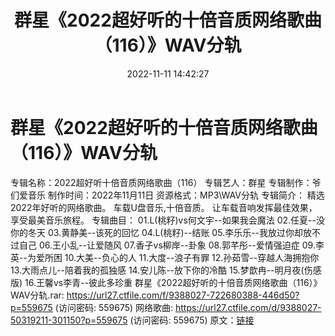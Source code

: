﻿---
title: 群星《2022超好听的十倍音质网络歌曲（116）》WAV分轨
date: 2022-11-11 14:42:27
categories: WAV车载音乐、镜像
tags: 华语中文
---
# 群星《2022超好听的十倍音质网络歌曲（116）》WAV分轨

专辑名称：2022超好听十倍音质网络歌曲（116）
专辑艺人：群星
专辑制作：爷们爱音乐
制作时间：2022年11月11日
资源格式：MP3\WAV分轨
专辑简介：
精选2022年好听的网络歌曲。
车载U盘音乐,十倍音质。
让车载音响发挥最佳效果，享受最美音乐旅程。
专辑曲目：
01.L(桃籽)vs何文宇--如果我会魔法
02.任夏--没你的冬天
03.黄静美--该死的回忆
04.L(桃籽)--结账
05.李乐乐--我放过你却放不过自己
06.王小乱--让爱随风
07.香子vs柳岸--卦象
08.郭芊彤--爱情强迫症
09.李英--为爱所困
10.大美--负心的人
11.大度--浪子有罪
12.孙茹雪--穿越人海拥抱你
13.大雨点儿--陪着我的孤独感
14.安儿陈--放下你的冷酷
15.梦歆冉--明月夜(伤感版)
16.王馨vs李青--彼此多珍重
群星《2022超好听的十倍音质网络歌曲（116）》WAV分轨.rar: https://url27.ctfile.com/f/9388027-722680388-446d50?p=559675
(访问密码: 559675)
网络歌曲: https://url27.ctfile.com/d/9388027-50319211-301150?p=559675
(访问密码: 559675)
原文：[链接](https://blog.sina.com.cn/s/blog_1647c7e7601031060.html)